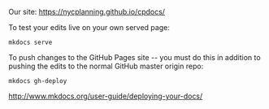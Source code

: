 
Our site:
https://nycplanning.github.io/cpdocs/

To test your edits live on your own served page:

`mkdocs serve`

To push changes to the GitHub Pages site -- you must do this in addition to pushing the edits to the normal GitHub master origin repo:

`mkdocs gh-deploy`

http://www.mkdocs.org/user-guide/deploying-your-docs/